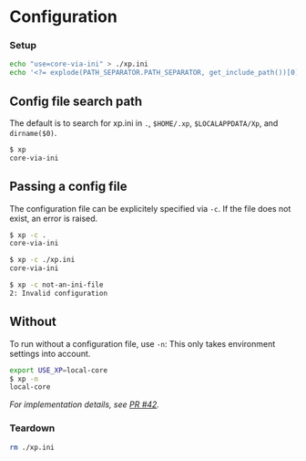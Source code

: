 # Configuration

### Setup

```sh
echo "use=core-via-ini" > ./xp.ini
echo '<?= explode(PATH_SEPARATOR.PATH_SEPARATOR, get_include_path())[0] ?>' > "$DIR/class-main.php"
```

## Config file search path
The default is to search for xp.ini in `.`, `$HOME/.xp`, `$LOCALAPPDATA/Xp`, and `dirname($0)`.

```sh
$ xp
core-via-ini
```

## Passing a config file
The configuration file can be explicitely specified via `-c`. If the file does not exist, an error is raised.

```sh
$ xp -c .
core-via-ini

$ xp -c ./xp.ini
core-via-ini

$ xp -c not-an-ini-file
2: Invalid configuration
```

## Without
To run without a configuration file, use `-n`: This only takes environment settings into account.

```sh
export USE_XP=local-core
$ xp -n
local-core
```

*For implementation details, see [PR #42](https://github.com/xp-runners/reference/pull/42).*

### Teardown

```sh
rm ./xp.ini
```
